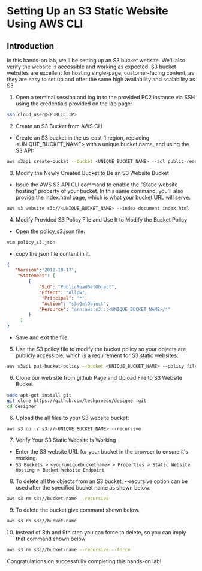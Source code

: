 # Setting Up an S3 Static Website Using AWS CLI

## Introduction

In this hands-on lab, we'll be setting up an S3 bucket website. We'll also verify the website is accessible and working as expected. S3 bucket websites are excellent for hosting single-page, customer-facing content, as they are easy to set up and offer the same high availability and scalability as S3.

1. Open a terminal session and log in to the provided EC2 instance via SSH using the credentials provided on the lab page:

```bash
ssh cloud_user@<PUBLIC IP>
```

2. Create an S3 Bucket from AWS CLI 

- Create an S3 bucket in the us-east-1 region, replacing <UNIQUE_BUCKET_NAME> with a unique bucket name, and using the S3 API:

```bash
aws s3api create-bucket --bucket <UNIQUE_BUCKET_NAME> --acl public-read
```

3. Modify the Newly Created Bucket to Be an S3 Website Bucket

- Issue the AWS S3 API CLI command to enable the "Static website hosting" property of your bucket. In this same command, you'll also provide the index.html page, which is what your bucket URL will serve:

```bash
aws s3 website s3://<UNIQUE_BUCKET_NAME> --index-document index.html
```
4. Modify Provided S3 Policy File and Use It to Modify the Bucket Policy

- Open the policy_s3.json file:

```bash
vim policy_s3.json
```
- copy the json file content in it.


```json
{
   "Version":"2012-10-17",
    "Statement": [
        {
            "Sid": "PublicReadGetObject",
            "Effect": "Allow",
             "Principal": "*",
             "Action": "s3:GetObject",
            "Resource": "arn:aws:s3:::<UNIQUE_BUCKET_NAME>/*"
        }
     ]
}
```

- Save and exit the file.

5. Use the S3 policy file to modify the bucket policy so your objects are publicly accessible, which is a requirement for S3 static websites:

```bash
aws s3api put-bucket-policy --bucket <UNIQUE_BUCKET_NAME> --policy file://policy_s3.json
```

6. Clone our web site from github Page and Upload File to S3 Website Bucket

```bash
sudo apt-get install git
git clone https://github.com/techproedu/designer.git
cd designer
```

6. Upload the all files to your S3 website bucket:

```bash
aws s3 cp ./ s3://<UNIQUE_BUCKET_NAME> --recursive
```

7. Verify Your S3 Static Website Is Working

- Enter the S3 website URL for your bucket in the browser to ensure it's working.
- `S3 Buckets > <youruniquebucketname> > Properties > Static Website Hosting > Bucket Website Endpoint`
8. To delete all the objects from an S3 bucket, --recursive option can be used after the specified bucket name as shown below.

```bash
aws s3 rm s3://bucket-name --recursive
```
9. To delete the bucket give command shown below.

```bash
aws s3 rb s3://bucket-name
``` 
10. Instead of 8th and 9th step you can force to delete, so you can imply that command shown below

```bash
aws s3 rm s3://bucket-name --recursive --force
```

Congratulations on successfully completing this hands-on lab!